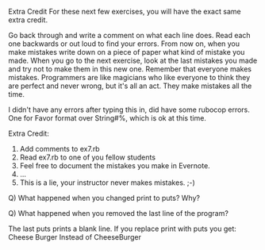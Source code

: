 Extra Credit
For these next few exercises, you will have the exact same extra credit.

Go back through and write a comment on what each line does.
Read each one backwards or out loud to find your errors.
From now on, when you make mistakes write down on a piece of paper what kind of mistake you made.
When you go to the next exercise, look at the last mistakes you made and try not to make them in this new one.
Remember that everyone makes mistakes. Programmers are like magicians who like everyone to think they are perfect and never wrong, but it's all an act. They make mistakes all the time.

I didn't have any errors after typing this in, did have some rubocop errors.
One for Favor format over String#%, which is ok at this time.

Extra Credit:
1) Add comments to ex7.rb
2) Read ex7.rb to one of you fellow students
3) Feel free to document the mistakes you make in Evernote. 
4) ...
5) This is a lie, your instructor never makes mistakes. ;-)

Q) What happened when you changed print to puts? Why?

Q) What happened when you removed the last line of the program?

The last puts prints a blank line.  If you replace print with puts you get:
Cheese
Burger
Instead of CheeseBurger
